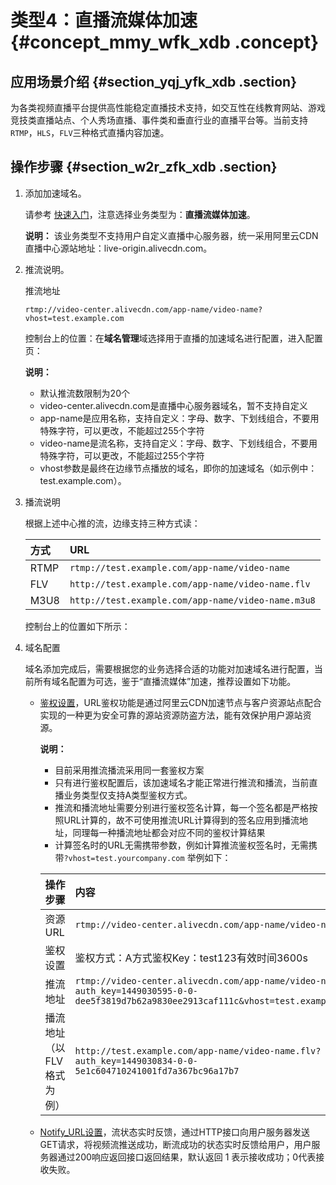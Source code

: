 # 类型4：直播流媒体加速 {#concept_mmy_wfk_xdb .concept}

## 应用场景介绍 {#section_yqj_yfk_xdb .section}

为各类视频直播平台提供高性能稳定直播技术支持，如交互性在线教育网站、游戏竞技类直播站点、个人秀场直播、事件类和垂直行业的直播平台等。当前支持`RTMP`，`HLS`，`FLV`三种格式直播内容加速。

## 操作步骤 {#section_w2r_zfk_xdb .section}

1.  添加加速域名。

    请参考 [快速入门](../../../../intl.zh-CN/快速入门/快速入门.md#)，注意选择业务类型为：**直播流媒体加速**。

    **说明：** 该业务类型不支持用户自定义直播中心服务器，统一采用阿里云CDN直播中心源站地址：live-origin.alivecdn.com。

2.  推流说明。

    推流地址

    ```
    rtmp://video-center.alivecdn.com/app-name/video-name?vhost=test.example.com
    ```

    控制台上的位置：在**域名管理**域选择用于直播的加速域名进行配置，进入配置页：

    **说明：** 

    -   默认推流数限制为20个
    -   video-center.alivecdn.com是直播中心服务器域名，暂不支持自定义
    -   app-name是应用名称，支持自定义：字母、数字、下划线组合，不要用特殊字符，可以更改，不能超过255个字符
    -   video-name是流名称，支持自定义：字母、数字、下划线组合，不要用特殊字符，可以更改，不能超过255个字符
    -   vhost参数是最终在边缘节点播放的域名，即你的加速域名（如示例中：test.example.com）。
3.  播流说明

    根据上述中心推的流，边缘支持三种方式读：

    |方式|URL|
    |:-|:--|
    |RTMP|`rtmp://test.example.com/app-name/video-name`|
    |FLV|`http://test.example.com/app-name/video-name.flv`|
    |M3U8|`http://test.example.com/app-name/video-name.m3u8`|

    控制台上的位置如下所示：

4.  域名配置

    域名添加完成后，需要根据您的业务选择合适的功能对加速域名进行配置，当前所有域名配置为可选，鉴于“直播流媒体”加速，推荐设置如下功能。

    -   [鉴权设置](intl.zh-CN/用户指南/域名管理/鉴权配置.md#)，URL鉴权功能是通过阿里云CDN加速节点与客户资源站点配合实现的一种更为安全可靠的源站资源防盗方法，能有效保护用户源站资源。

        **说明：** 

        -   目前采用推流播流采用同一套鉴权方案
        -   只有进行鉴权配置后，该加速域名才能正常进行推流和播流，当前直播业务类型仅支持A类型鉴权方式。
        -   推流和播流地址需要分别进行鉴权签名计算，每一个签名都是严格按照URL计算的，故不可使用推流URL计算得到的签名应用到播流地址，同理每一种播流地址都会对应不同的鉴权计算结果
        -   计算签名时的URL无需携带参数，例如计算推流鉴权签名时，无需携带`?vhost=test.yourcompany.com`
        举例如下：

        |操作步骤|内容|
        |:---|:-|
        |资源URL|`rtmp://video-center.alivecdn.com/app-name/video-name`|
        |鉴权设置|鉴权方式：A方式鉴权Key：test123有效时间3600s|
        |推流地址|`rtmp://video-center.alivecdn.com/app-name/video-name?auth_key=1449030595-0-0-dee5f3819d7b62a9830ee2913caf111c&vhost=test.example.com`|
        |播流地址（以FLV格式为例）|`http://test.example.com/app-name/video-name.flv?auth_key=1449030834-0-0-5e1c604710241001fd7a367bc96a17b7`|

    -   [Notify\_URL设置](intl.zh-CN/用户指南/域名管理/视频相关配置/Notify_URL设置.md#)，流状态实时反馈，通过HTTP接口向用户服务器发送GET请求，将视频流推送成功，断流成功的状态实时反馈给用户，用户服务器通过200响应返回接口返回结果，默认返回 1 表示接收成功；0代表接收失败。


